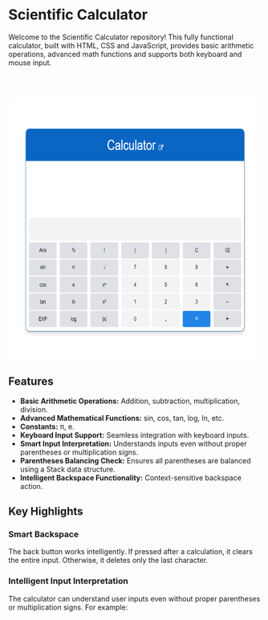 

# Scientific Calculator

Welcome to the Scientific Calculator repository! This fully functional calculator, built with HTML, CSS and JavaScript, provides basic arithmetic operations, advanced math functions and supports both keyboard and mouse input.

<br>
<br>
<p align="center">
  <a href="https://github.com/Pavith19/Scientific-Calculator/">
    <img src="images/calculator.png" alt="Scientific Calculator" width="690" height="520">
  </a>
</p>

## Features

- **Basic Arithmetic Operations:** Addition, subtraction, multiplication, division.
- **Advanced Mathematical Functions:** sin, cos, tan, log, ln, etc.
- **Constants:** π, e.
- **Keyboard Input Support:** Seamless integration with keyboard inputs.
- **Smart Input Interpretation:** Understands inputs even without proper parentheses or multiplication signs.
- **Parentheses Balancing Check:** Ensures all parentheses are balanced using a Stack data structure.
- **Intelligent Backspace Functionality:** Context-sensitive backspace action.

## Key Highlights

### Smart Backspace
The back button works intelligently. If pressed after a calculation, it clears the entire input. Otherwise, it deletes only the last character.

### Intelligent Input Interpretation
The calculator can understand user inputs even without proper parentheses or multiplication signs. For example:

